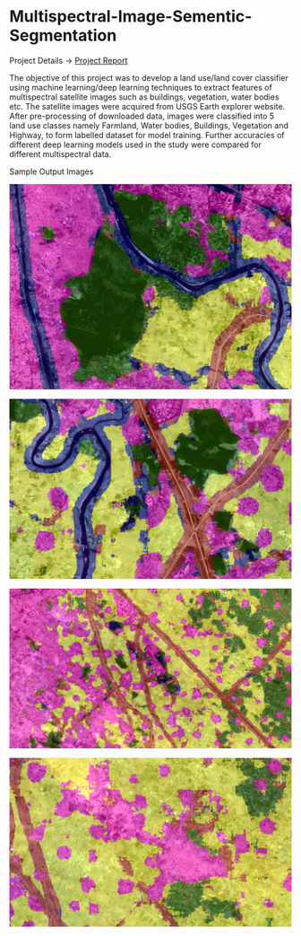 # Multispectral-Image-Sementic-Segmentation

Project Details -> [Project Report](https://github.com/milannzz/Multispectral-Image-Sementic-Segmentation/blob/main/FinalReport.pdf)

The objective of this project was to develop a land use/land cover classifier using machine
learning/deep learning techniques to extract features of multispectral satellite images such as
buildings, vegetation, water bodies etc. The satellite images were acquired from USGS Earth
explorer website. After pre-processing of downloaded data, images were classified into 5 land
use classes namely Farmland, Water bodies, Buildings, Vegetation and Highway, to form
labelled dataset for model training. Further accuracies of different deep learning models used
in the study were compared for different multispectral data.

Sample Output Images

![](https://github.com/milannzz/Multispectral-Image-Sementic-Segmentation/blob/main/Images/Screenshot%202022-06-06%20144420.png)

![](https://github.com/milannzz/Multispectral-Image-Sementic-Segmentation/blob/main/Images/Screenshot%202022-06-06%20144624.png)

![](https://github.com/milannzz/Multispectral-Image-Sementic-Segmentation/blob/main/Images/Screenshot%202022-06-06%20144736.png)

![](https://github.com/milannzz/Multispectral-Image-Sementic-Segmentation/blob/main/Images/Screenshot%202022-06-09%20143037.png)

![]()
